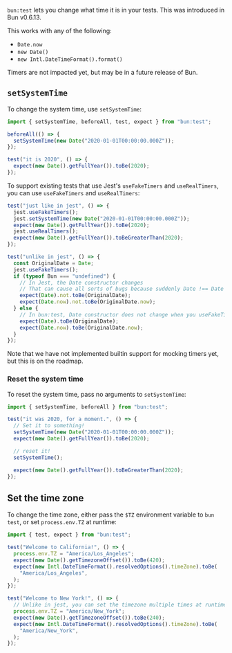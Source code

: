 `bun:test` lets you change what time it is in your tests. This was introduced in Bun v0.6.13.

This works with any of the following:

- `Date.now`
- `new Date()`
- `new Intl.DateTimeFormat().format()`

Timers are not impacted yet, but may be in a future release of Bun.

## `setSystemTime`

To change the system time, use `setSystemTime`:

```ts
import { setSystemTime, beforeAll, test, expect } from "bun:test";

beforeAll(() => {
  setSystemTime(new Date("2020-01-01T00:00:00.000Z"));
});

test("it is 2020", () => {
  expect(new Date().getFullYear()).toBe(2020);
});
```

To support existing tests that use Jest's `useFakeTimers` and `useRealTimers`, you can use `useFakeTimers` and `useRealTimers`:

```ts
test("just like in jest", () => {
  jest.useFakeTimers();
  jest.setSystemTime(new Date("2020-01-01T00:00:00.000Z"));
  expect(new Date().getFullYear()).toBe(2020);
  jest.useRealTimers();
  expect(new Date().getFullYear()).toBeGreaterThan(2020);
});

test("unlike in jest", () => {
  const OriginalDate = Date;
  jest.useFakeTimers();
  if (typeof Bun === "undefined") {
    // In Jest, the Date constructor changes
    // That can cause all sorts of bugs because suddenly Date !== Date before the test.
    expect(Date).not.toBe(OriginalDate);
    expect(Date.now).not.toBe(OriginalDate.now);
  } else {
    // In bun:test, Date constructor does not change when you useFakeTimers
    expect(Date).toBe(OriginalDate);
    expect(Date.now).toBe(OriginalDate.now);
  }
});
```

Note that we have not implemented builtin support for mocking timers yet, but this is on the roadmap.

### Reset the system time

To reset the system time, pass no arguments to `setSystemTime`:

```ts
import { setSystemTime, beforeAll } from "bun:test";

test("it was 2020, for a moment.", () => {
  // Set it to something!
  setSystemTime(new Date("2020-01-01T00:00:00.000Z"));
  expect(new Date().getFullYear()).toBe(2020);

  // reset it!
  setSystemTime();

  expect(new Date().getFullYear()).toBeGreaterThan(2020);
});
```

## Set the time zone

To change the time zone, either pass the `$TZ` environment variable to `bun test`, or set `process.env.TZ` at runtime:

```ts
import { test, expect } from "bun:test";

test("Welcome to California!", () => {
  process.env.TZ = "America/Los_Angeles";
  expect(new Date().getTimezoneOffset()).toBe(420);
  expect(new Intl.DateTimeFormat().resolvedOptions().timeZone).toBe(
    "America/Los_Angeles",
  );
});

test("Welcome to New York!", () => {
  // Unlike in jest, you can set the timezone multiple times at runtime and it will work.
  process.env.TZ = "America/New_York";
  expect(new Date().getTimezoneOffset()).toBe(240);
  expect(new Intl.DateTimeFormat().resolvedOptions().timeZone).toBe(
    "America/New_York",
  );
});
```

